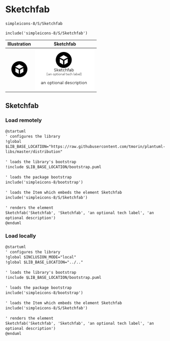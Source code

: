 # Sketchfab


```text
simpleicons-8/S/Sketchfab
```

```text
include('simpleicons-8/S/Sketchfab')
```



| Illustration | Sketchfab |
| :---: | :---: |
| ![illustration for Illustration](../../simpleicons-8/S/Sketchfab.png) | ![illustration for Sketchfab](../../simpleicons-8/S/Sketchfab.Local.png) |




## Sketchfab

### Load remotely
```plantuml
@startuml
' configures the library
!global $LIB_BASE_LOCATION="https://raw.githubusercontent.com/tmorin/plantuml-libs/master/distribution"

' loads the library's bootstrap
!include $LIB_BASE_LOCATION/bootstrap.puml

' loads the package bootstrap
include('simpleicons-8/bootstrap')

' loads the Item which embeds the element Sketchfab
include('simpleicons-8/S/Sketchfab')

' renders the element
Sketchfab('Sketchfab', 'Sketchfab', 'an optional tech label', 'an optional description')
@enduml
```

### Load locally
```plantuml
@startuml
' configures the library
!global $INCLUSION_MODE="local"
!global $LIB_BASE_LOCATION="../.."

' loads the library's bootstrap
!include $LIB_BASE_LOCATION/bootstrap.puml

' loads the package bootstrap
include('simpleicons-8/bootstrap')

' loads the Item which embeds the element Sketchfab
include('simpleicons-8/S/Sketchfab')

' renders the element
Sketchfab('Sketchfab', 'Sketchfab', 'an optional tech label', 'an optional description')
@enduml
```

